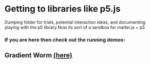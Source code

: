 # Getting to libraries like p5.js

Dumping folder for trials, potential interaction ideas, and documenting playing with the p5 library
Now its sort of a sandbox for matter.js + p5

### If you are here then check out the running demos:

## Gradient Worm [(here)](https://codepen.io/daniela510/pen/vYpGQga)
